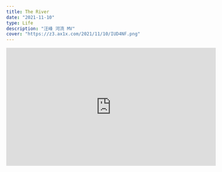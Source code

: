 ```yaml
---
title: The River
date: "2021-11-10"
type: Life
description: "汪峰 河流 MV"
cover: "https://z3.ax1x.com/2021/11/10/IUD4NF.png"
---
```


<iframe width="560" height="315" src="https://www.youtube.com/embed/sDM6QrNnkMo" title="YouTube video player" frameborder="0" allow="accelerometer; autoplay; clipboard-write; encrypted-media; gyroscope; picture-in-picture" allowfullscreen></iframe>
